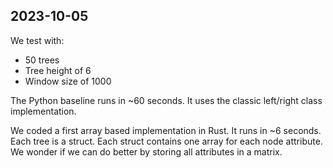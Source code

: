 ## 2023-10-05

We test with:

- 50 trees
- Tree height of 6
- Window size of 1000

The Python baseline runs in ~60 seconds. It uses the classic left/right class implementation.

We coded a first array based implementation in Rust. It runs in ~6 seconds. Each tree is a struct. Each struct contains one array for each node attribute. We wonder if we can do better by storing all attributes in a matrix.
